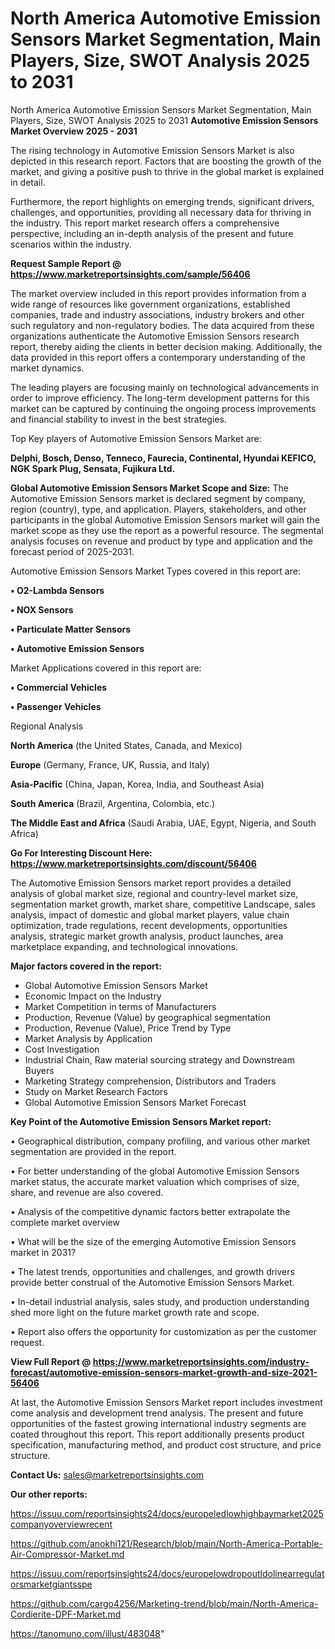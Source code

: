 # North America Automotive Emission Sensors Market Segmentation, Main Players, Size, SWOT Analysis 2025 to 2031
North America Automotive Emission Sensors Market Segmentation, Main Players, Size, SWOT Analysis 2025 to 2031
<Strong> Automotive Emission Sensors Market Overview 2025 - 2031</strong>

The rising technology in Automotive Emission Sensors Market is also depicted in this research report. Factors that are boosting the growth of the market, and giving a positive push to thrive in the global market is explained in detail.

Furthermore, the report highlights on emerging trends, significant drivers, challenges, and opportunities, providing all necessary data for thriving in the industry. This report market research offers a comprehensive perspective, including an in-depth analysis of the present and future scenarios within the industry.

<strong>Request Sample Report @ <a href=https://www.marketreportsinsights.com/sample/56406>https://www.marketreportsinsights.com/sample/56406</a></strong>

The market overview included in this report provides information from a wide range of resources like government organizations, established companies, trade and industry associations, industry brokers and other such regulatory and non-regulatory bodies. The data acquired from these organizations authenticate the Automotive Emission Sensors research report, thereby aiding the clients in better decision making. Additionally, the data provided in this report offers a contemporary understanding of the market dynamics.

The leading players are focusing mainly on technological advancements in order to improve efficiency. The long-term development patterns for this market can be captured by continuing the ongoing process improvements and financial stability to invest in the best strategies.

Top Key players of Automotive Emission Sensors Market are:

<strong>Delphi, Bosch, Denso, Tenneco, Faurecia, Continental, Hyundai KEFICO, NGK Spark Plug, Sensata, Fujikura Ltd.</strong>

<strong><b>Global Automotive Emission Sensors Market Scope and Size:</b></strong>
The Automotive Emission Sensors market is declared segment by company, region (country), type, and application. Players, stakeholders, and other participants in the global Automotive Emission Sensors market will gain the market scope as they use the report as a powerful resource. The segmental analysis focuses on revenue and product by type and application and the forecast period of 2025-2031.

Automotive Emission Sensors Market Types covered in this report are:

<strong>• O2-Lambda Sensors

• NOX Sensors

• Particulate Matter Sensors

• Automotive Emission Sensors</strong>

Market Applications covered in this report are:

<strong>• Commercial Vehicles

• Passenger Vehicles</strong> 

Regional Analysis

<strong>North America</strong> (the United States, Canada, and Mexico)

<strong>Europe</strong> (Germany, France, UK, Russia, and Italy)

<strong>Asia-Pacific</strong> (China, Japan, Korea, India, and Southeast Asia)

<strong>South America</strong> (Brazil, Argentina, Colombia, etc.)

<strong>The Middle East and Africa</strong> (Saudi Arabia, UAE, Egypt, Nigeria, and South Africa)

<strong>Go For Interesting Discount Here: <a href=https://www.marketreportsinsights.com/discount/56406>https://www.marketreportsinsights.com/discount/56406</a></strong>

The Automotive Emission Sensors market report provides a detailed analysis of global market size, regional and country-level market size, segmentation market growth, market share, competitive Landscape, sales analysis, impact of domestic and global market players, value chain optimization, trade regulations, recent developments, opportunities analysis, strategic market growth analysis, product launches, area marketplace expanding, and technological innovations.

<strong><b>Major factors covered in the report:</b></strong>
<ul>
  <li>Global Automotive Emission Sensors Market </li>
  <li>Economic Impact on the Industry</li>
  <li>Market Competition in terms of Manufacturers</li>
  <li>Production, Revenue (Value) by geographical segmentation</li>
  <li>Production, Revenue (Value), Price Trend by Type</li>
  <li>Market Analysis by Application</li>
  <li>Cost Investigation</li>
  <li>Industrial Chain, Raw material sourcing strategy and Downstream Buyers</li>
  <li>Marketing Strategy comprehension, Distributors and Traders</li>
  <li>Study on Market Research Factors</li>
  <li>Global Automotive Emission Sensors Market Forecast</li>
</ul>

<strong><b>Key Point of the Automotive Emission Sensors Market report:</b></strong>

• Geographical distribution, company profiling, and various other market segmentation are provided in the report.

• For better understanding of the global Automotive Emission Sensors market status, the accurate market valuation which comprises of size, share, and revenue are also covered.

• Analysis of the competitive dynamic factors better extrapolate the complete market overview

• What will be the size of the emerging Automotive Emission Sensors market in 2031?

• The latest trends, opportunities and challenges, and growth drivers provide better construal of the Automotive Emission Sensors Market.

• In-detail industrial analysis, sales study, and production understanding shed more light on the future market growth rate and scope.

• Report also offers the opportunity for customization as per the customer request.

<strong><b>View Full Report @ <a href=https://www.marketreportsinsights.com/industry-forecast/automotive-emission-sensors-market-growth-and-size-2021-56406>https://www.marketreportsinsights.com/industry-forecast/automotive-emission-sensors-market-growth-and-size-2021-56406</a></b></strong>


At last, the Automotive Emission Sensors Market report includes investment come analysis and development trend analysis. The present and future opportunities of the fastest growing international industry segments are coated throughout this report. This report additionally presents product specification, manufacturing method, and product cost structure, and price structure.

<strong>Contact Us:</strong>
sales@marketreportsinsights.com

<strong>Our other reports:</strong>

<a href=https://issuu.com/reportsinsights24/docs/europeledlowhighbaymarket2025companyoverviewrecent>https://issuu.com/reportsinsights24/docs/europeledlowhighbaymarket2025companyoverviewrecent</a>

<a href=https://github.com/anokhi121/Research/blob/main/North-America-Portable-Air-Compressor-Market.md>https://github.com/anokhi121/Research/blob/main/North-America-Portable-Air-Compressor-Market.md</a>

<a href=https://issuu.com/reportsinsights24/docs/europelowdropoutldolinearregulatorsmarketgiantsspe>https://issuu.com/reportsinsights24/docs/europelowdropoutldolinearregulatorsmarketgiantsspe</a>

<a href=https://github.com/cargo4256/Marketing-trend/blob/main/North-America-Cordierite-DPF-Market.md>https://github.com/cargo4256/Marketing-trend/blob/main/North-America-Cordierite-DPF-Market.md</a>

<a href=https://tanomuno.com/illust/483048>https://tanomuno.com/illust/483048</a>"
